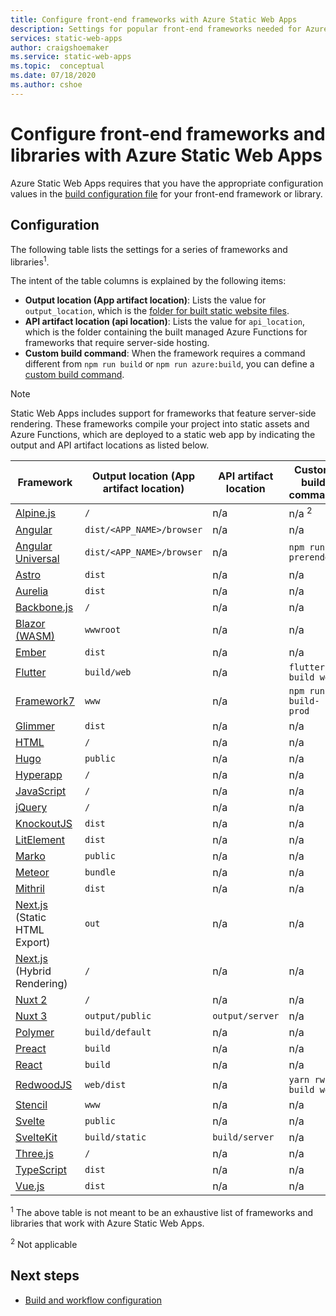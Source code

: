 ```yaml
---
title: Configure front-end frameworks with Azure Static Web Apps
description: Settings for popular front-end frameworks needed for Azure Static Web Apps
services: static-web-apps
author: craigshoemaker
ms.service: static-web-apps
ms.topic:  conceptual
ms.date: 07/18/2020
ms.author: cshoe
---
```


# Configure front-end frameworks and libraries with Azure Static Web Apps

Azure Static Web Apps requires that you have the appropriate configuration values in the [build configuration file](build-configuration.md) for your front-end framework or library.

## Configuration

The following table lists the settings for a series of frameworks and libraries<sup>1</sup>.

The intent of the table columns is explained by the following items:

- **Output location (App artifact location)**: Lists the value for `output_location`, which is the [folder for built static website files](build-configuration.md).
- **API artifact location (api location)**: Lists the value for `api_location`, which is the folder containing the built managed Azure Functions for frameworks that require server-side hosting. 
- **Custom build command**: When the framework requires  a command different from `npm run build` or `npm run azure:build`, you can define a [custom build command](build-configuration.md#custom-build-commands).

> [!NOTE]
> Static Web Apps includes support for frameworks that feature server-side rendering. These frameworks compile your project into static assets and Azure Functions, which are deployed to a static web app by indicating the output and API artifact locations as listed below.

| Framework | Output location (App artifact location) | API artifact location | Custom build command |
|--|--|--|--|
| [Alpine.js](https://github.com/alpinejs/alpine/) | `/`  | n/a | n/a <sup>2</sup> |
| [Angular](https://angular.dev/) | `dist/<APP_NAME>/browser` |  n/a | n/a |
| [Angular Universal](https://angular.io/guide/universal) | `dist/<APP_NAME>/browser` | n/a |  `npm run prerender` |
| [Astro](https://astro.build) | `dist` | n/a  | n/a |
| [Aurelia](https://aurelia.io/) | `dist` | n/a |  n/a |
| [Backbone.js](https://backbonejs.org/) | `/` | n/a | n/a |
| [Blazor (WASM)](https://dotnet.microsoft.com/apps/aspnet/web-apps/blazor) | `wwwroot` | n/a | n/a |
| [Ember](https://emberjs.com/) | `dist` | n/a | n/a |
| [Flutter](https://flutter.dev/) | `build/web` | n/a | `flutter build web` |
| [Framework7](https://framework7.io/) | `www` | n/a | `npm run build-prod` |
| [Glimmer](https://glimmerjs.com/) | `dist` | n/a | n/a |
| [HTML](https://developer.mozilla.org/docs/Web/HTML) | `/` | n/a | n/a |
| [Hugo](https://gohugo.io/) | `public` | n/a | n/a |
| [Hyperapp](https://hyperapp.dev/) | `/` | n/a | n/a |
| [JavaScript](https://developer.mozilla.org/docs/Web/javascript) | `/` | n/a | n/a |
| [jQuery](https://jquery.com/) | `/` | n/a | n/a |
| [KnockoutJS](https://knockoutjs.com/) | `dist` | n/a | n/a |
| [LitElement](https://lit-element.polymer-project.org/) | `dist` | n/a | n/a |
| [Marko](https://markojs.com/) | `public` | n/a | n/a |
| [Meteor](https://www.meteor.com/) | `bundle` | n/a | n/a |
| [Mithril](https://mithril.js.org/) | `dist` | n/a | n/a |
| [Next.js](https://nextjs.org/) (Static HTML Export) | `out` | n/a | n/a |
| [Next.js](https://nextjs.org/) (Hybrid Rendering) | `/` | n/a | n/a |
| [Nuxt 2](https://v2.nuxt.com/) | `/` | n/a | n/a |
| [Nuxt 3](https://nuxt.com/) | `output/public` | `output/server` | n/a |
| [Polymer](https://www.polymer-project.org/) | `build/default` | n/a | n/a |
| [Preact](https://preactjs.com/) | `build` | n/a | n/a |
| [React](https://reactjs.org/) | `build` | n/a | n/a |
| [RedwoodJS](https://redwoodjs.com/) | `web/dist` | n/a | `yarn rw build web` |
| [Stencil](https://stenciljs.com/) | `www` | n/a |  n/a |
| [Svelte](https://svelte.dev/) | `public` | n/a | n/a |
| [SvelteKit](https://kit.svelte.dev/) | `build/static` | `build/server` | n/a |
| [Three.js](https://threejs.org/) | `/` | n/a | n/a |
| [TypeScript](https://www.typescriptlang.org/) | `dist` | n/a | n/a |
| [Vue.js](https://vuejs.org/) | `dist` | n/a | n/a |

<sup>1</sup> The above table is not meant to be an exhaustive list of frameworks and libraries that work with Azure Static Web Apps.

<sup>2</sup> Not applicable

## Next steps

- [Build and workflow configuration](build-configuration.md)
